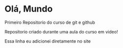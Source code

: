 # Olá, Mundo
 Primeiro Repositorio do curso de git e github

 Repositorio criado durante uma aula do curso em video!

Essa linha eu adicionei diretamente no site 
